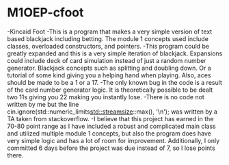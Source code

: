 # M1OEP-cfoot
-Kincaid Foot
-This is a program that makes a very simple version of text based blackjack including betting. 
The module 1 concepts used include classes, overloaded constructors, and pointers.
-This program could be greatly expanded and this is a very simple iteration of blackjack. Expansions could include deck of card simulation
instead of just a random number generator. Blackjack concepts such as splitting and doubling down. 
Or a tutorial of some kind giving you a helping hand when playing. Also, aces should be made to be a 1 or a 17.
-The only known bug in the code is a result of the card number generator logic. It is theoretically possible to be dealt two 11s 
giving you 22 making you instantly lose.
-There is no code not written by me but the line cin.ignore(std::numeric_limits<std::streamsize>::max(), '\n'); was written by a TA taken from stackoverflow.
-I believe that this project has earned in the 70-80 point range as I have included a robust and complicated main class and utilized multiple
module 1 concepts, but also the program does have very simple logic and has a lot of room for improvement. Additionally, I only committed 6 days before the
project was due instead of 7, so I lose points there.

